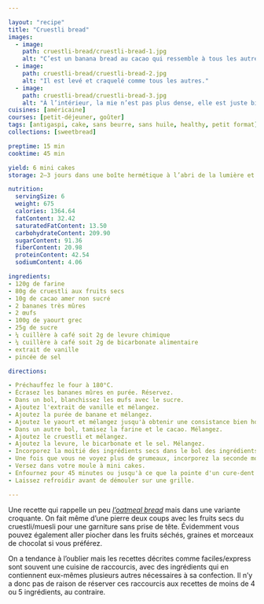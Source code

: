 ```yaml
---

layout: "recipe"
title: "Cruestli bread"
images:
  - image:
    path: cruestli-bread/cruestli-bread-1.jpg
    alt: "C’est un banana bread au cacao qui ressemble à tous les autres. On devine à peine les composantes d’un cruestli/granola."
  - image:
    path: cruestli-bread/cruestli-bread-2.jpg
    alt: "Il est levé et craquelé comme tous les autres."
  - image:
    path: cruestli-bread/cruestli-bread-3.jpg
    alt: "À l’intérieur, la mie n’est pas plus dense, elle est juste bien garnie du cruestli, avec une mâche qui change."
cuisines: [américaine]
courses: [petit-déjeuner, goûter]
tags: [antigaspi, cake, sans beurre, sans huile, healthy, petit format]
collections: [sweetbread]

preptime: 15 min
cooktime: 45 min

yield: 6 mini cakes
storage: 2–3 jours dans une boîte hermétique à l’abri de la lumière et de la chaleur. 5 jours au frigo. 2 mois au congélateur.

nutrition:
  servingSize: 6
  weight: 675
  calories: 1364.64
  fatContent: 32.42
  saturatedFatContent: 13.50
  carbohydrateContent: 209.90
  sugarContent: 91.36
  fiberContent: 20.98
  proteinContent: 42.54
  sodiumContent: 4.06

ingredients:
- 120g de farine
- 80g de cruestli aux fruits secs
- 10g de cacao amer non sucré
- 2 bananes très mûres
- 2 œufs
- 100g de yaourt grec
- 25g de sucre
- ¼ cuillère à café soit 2g de levure chimique
- ¼ cuillère à café soit 2g de bicarbonate alimentaire
- extrait de vanille
- pincée de sel

directions:

- Préchauffez le four à 180°C.
- Écrasez les bananes mûres en purée. Réservez.
- Dans un bol, blanchissez les œufs avec le sucre. 
- Ajoutez l'extrait de vanille et mélangez.
- Ajoutez la purée de banane et mélangez.
- Ajoutez le yaourt et mélangez jusqu'à obtenir une consistance bien homogène.
- Dans un autre bol, tamisez la farine et le cacao. Mélangez.
- Ajoutez le cruestli et mélangez.
- Ajoutez la levure, le bicarbonate et le sel. Mélangez. 
- Incorporez la moitié des ingrédients secs dans le bol des ingrédients humides à la maryse. 
- Une fois que vous ne voyez plus de grumeaux, incorporez la seconde moitié. Réservez. 
- Versez dans votre moule à mini cakes. 
- Enfournez pour 45 minutes ou jusqu'à ce que la pointe d'un cure-dent ressorte sèche. 
- Laissez refroidir avant de démouler sur une grille. 

---
```


Une recette qui rappelle un peu <i lang="en">[l’oatmeal bread](oatmeal-bread.html)</i> mais dans une variante croquante. On fait même d’une pierre deux coups avec les fruits secs du cruestli/muesli pour une garniture sans prise de tête. Évidemment vous pouvez également aller piocher dans les fruits séchés, graines et morceaux de chocolat si vous préférez.

On a tendance à l’oublier mais les recettes décrites comme faciles/express sont souvent une cuisine de raccourcis, avec des ingrédients qui en contiennent eux-mêmes plusieurs autres nécessaires à sa confection. Il n’y a donc pas de raison de réserver ces raccourcis aux recettes de moins de 4 ou 5 ingrédients, au contraire.